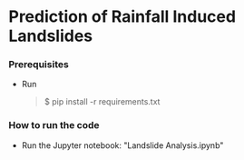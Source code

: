 # Prediction of Rainfall Induced Landslides

### Prerequisites
* Run
  > $ pip install -r requirements.txt

### How to run the code
* Run the Jupyter notebook: "Landslide Analysis.ipynb"
